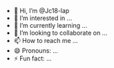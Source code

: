 - 👋 Hi, I’m @Jc18-lap
- 👀 I’m interested in ...
- 🌱 I’m currently learning ...
- 💞️ I’m looking to collaborate on ...
- 📫 How to reach me ...
- 😄 Pronouns: ...
- ⚡ Fun fact: ...

<!---
Jc18-lap/Jc18-lap is a ✨ special ✨ repository because its `README.md` (this file) appears on your GitHub profile.
You can click the Preview link to take a look at your changes.
--->
